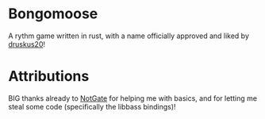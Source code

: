 # Bongomoose

A rythm game written in rust, with a name officially approved and liked by [druskus20](https://github.com/druskus20)!


# Attributions

BIG thanks already to [NotGate](https://github.com/NotGate) for helping me with basics, and for letting me steal some code (specifically the libbass bindings)!
